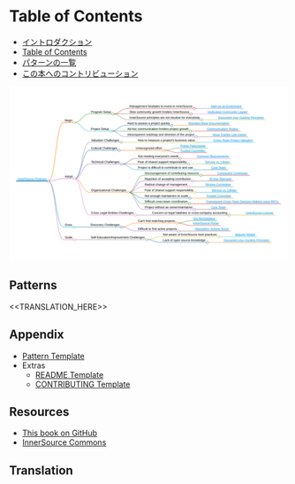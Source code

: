 # Table of Contents

<!--
Do not edit toc.md directly!!!
Instead edit toc_template.md
-->

<!--
  NOTE:
  Paths in here are relative to this file, and not relative to the root specified in .gitbook.yaml.
-->

<!-- * [Introduction](../book/introduction.md)
* [Table of Contents](../book/toc.md)
* [Explore Patterns](../book/explore-patterns.md)
* [Contribute to this book](../book/contribute.md) -->

* [イントロダクション](../translation/japanese/introduction.md)
* [Table of Contents](../book/toc.md)
* [パターンの一覧](../translation/japanese/explore-patterns.md)
* [この本へのコントリビューション](../translation/japanese/contribute.md)


![Mind Map of InnerSource Patterns](../pattern-categorization/innersource-program-mind-map.png)

## Patterns <a id="p"></a>

<<TRANSLATION_HERE>>

## Appendix

* [Pattern Template](../meta/pattern-template.md)
* Extras
  * [README Template](../patterns/2-structured/project-setup/templates/README-template.md)
  * [CONTRIBUTING Template](../patterns/2-structured/project-setup/templates/CONTRIBUTING-template.md)

## Resources

* [This book on GitHub](https://github.com/InnerSourceCommons/InnerSourcePatterns)
* [InnerSource Commons](http://innersourcecommons.org)

## Translation<a id="p"></a>

<!-- * Japanese
  * [イントロダクション](../translation/japanese/introduction.md)
  * [パターンの一覧](../translation/japanese/explore-patterns.md)
  * [この本へのコントリビューション](../translation/japanese/contribute.md)
  * パターン
 -->

